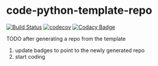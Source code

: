 # code-python-template-repo

[![Build Status](https://travis-ci.com/masterbranch-io/code-python-template-repo.svg?branch=master)](https://travis-ci.com/masterbranch-io/code-python-template-repo)
[![codecov](https://codecov.io/gh/masterbranch-io/code-python-template-repo/branch/master/graph/badge.svg)](https://codecov.io/gh/masterbranch-io/code-python-template-repo)
[![Codacy Badge](https://api.codacy.com/project/badge/Grade/99d764fe6586436f82d34c8686405844)](https://www.codacy.com/gh/masterbranch-io/code-python-template-repo?utm_source=github.com&amp;utm_medium=referral&amp;utm_content=masterbranch-io/code-python-template-repo&amp;utm_campaign=Badge_Grade)

TODO after generating a repo from the template

1.  update badges to point to the newly generated repo
2.  start coding
